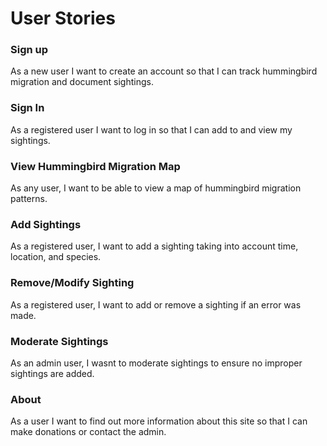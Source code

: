 # User Stories


### Sign up

As a new user I want to create an account so that I can track hummingbird migration and document sightings.

### Sign In

As a registered user I want to log in so that I can add to and view my sightings.

### View Hummingbird Migration Map

As any user, I want to be able to view a map of hummingbird migration patterns.

### Add Sightings

As a registered user, I want to add a sighting taking into account time, location, and species.

### Remove/Modify Sighting

As a registered user, I want to add or remove a sighting if an error was made.

### Moderate Sightings

As an admin user, I wasnt to moderate sightings to ensure no improper sightings are added.

### About

As a user I want to find out more information about this site so that I can make donations or contact the admin.



